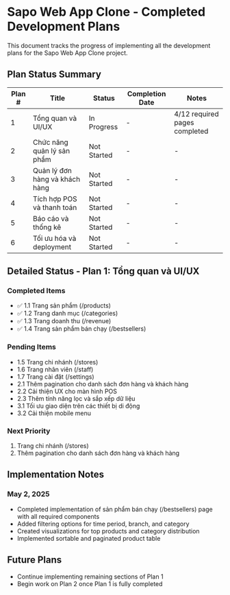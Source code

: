 # Sapo Web App Clone - Completed Development Plans

This document tracks the progress of implementing all the development plans for the Sapo Web App Clone project.

## Plan Status Summary

| Plan # | Title | Status | Completion Date | Notes |
|--------|-------|--------|----------------|-------|
| 1      | Tổng quan và UI/UX | In Progress | - | 4/12 required pages completed |
| 2      | Chức năng quản lý sản phẩm | Not Started | - | - |
| 3      | Quản lý đơn hàng và khách hàng | Not Started | - | - |
| 4      | Tích hợp POS và thanh toán | Not Started | - | - |
| 5      | Báo cáo và thống kê | Not Started | - | - |
| 6      | Tối ưu hóa và deployment | Not Started | - | - |

## Detailed Status - Plan 1: Tổng quan và UI/UX

### Completed Items
- ✅ 1.1 Trang sản phẩm (/products)
- ✅ 1.2 Trang danh mục (/categories)
- ✅ 1.3 Trang doanh thu (/revenue)
- ✅ 1.4 Trang sản phẩm bán chạy (/bestsellers)

### Pending Items
- 1.5 Trang chi nhánh (/stores)
- 1.6 Trang nhân viên (/staff)
- 1.7 Trang cài đặt (/settings)
- 2.1 Thêm pagination cho danh sách đơn hàng và khách hàng
- 2.2 Cải thiện UX cho màn hình POS
- 2.3 Thêm tính năng lọc và sắp xếp dữ liệu
- 3.1 Tối ưu giao diện trên các thiết bị di động
- 3.2 Cải thiện mobile menu

### Next Priority
1. Trang chi nhánh (/stores)
2. Thêm pagination cho danh sách đơn hàng và khách hàng

## Implementation Notes

### May 2, 2025
- Completed implementation of sản phẩm bán chạy (/bestsellers) page with all required components
- Added filtering options for time period, branch, and category
- Created visualizations for top products and category distribution
- Implemented sortable and paginated product table

## Future Plans
- Continue implementing remaining sections of Plan 1
- Begin work on Plan 2 once Plan 1 is fully completed